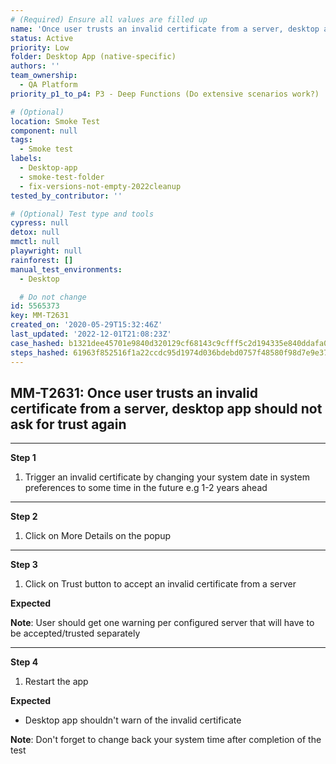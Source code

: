 ```yaml
---
# (Required) Ensure all values are filled up
name: 'Once user trusts an invalid certificate from a server, desktop app should not ask for trust again'
status: Active
priority: Low
folder: Desktop App (native-specific)
authors: ''
team_ownership:
  - QA Platform
priority_p1_to_p4: P3 - Deep Functions (Do extensive scenarios work?)

# (Optional)
location: Smoke Test
component: null
tags:
  - Smoke test
labels:
  - Desktop-app
  - smoke-test-folder
  - fix-versions-not-empty-2022cleanup
tested_by_contributor: ''

# (Optional) Test type and tools
cypress: null
detox: null
mmctl: null
playwright: null
rainforest: []
manual_test_environments:
  - Desktop

  # Do not change
id: 5565373
key: MM-T2631
created_on: '2020-05-29T15:32:46Z'
last_updated: '2022-12-01T21:08:23Z'
case_hashed: b1321dee45701e9840d320129cf68143c9cfff5c2d194335e840ddafa0ad2ce34a40f5d9bf83baef6c897e392a943628
steps_hashed: 61963f852516f1a22ccdc95d1974d036bdebd0757f48580f98d7e9e3799dc8e1d35c6b7c1f1746bc19b8bdcec3dce566
---
```


<!-- (Auto-generated) Based on frontmatter's "key" and "name" -->

## MM-T2631: Once user trusts an invalid certificate from a server, desktop app should not ask for trust again

---

**Step 1**

1. Trigger an invalid certificate by changing your system date in system preferences to some time in the future e.g 1-2 years ahead

---

**Step 2**

1. Click on More Details on the popup

---

**Step 3**

1. Click on Trust button to accept an invalid certificate from a server

**Expected**

**Note**: User should get one warning per configured server that will have to be accepted/trusted separately

---

**Step 4**

1. Restart the app

**Expected**

- Desktop app shouldn't warn of the invalid certificate

**Note**: Don't forget to change back your system time after completion of the test
